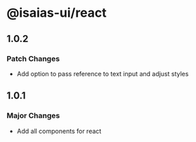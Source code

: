 # @isaias-ui/react

## 1.0.2

### Patch Changes

- Add option to pass reference to text input and adjust styles

## 1.0.1

### Major Changes

- Add all components for react
